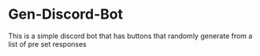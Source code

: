 # Gen-Discord-Bot
This is a simple discord bot that has buttons that randomly generate from a list of pre set responses

